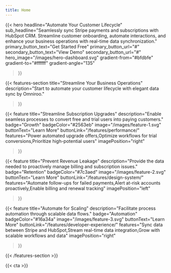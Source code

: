 ```yaml
---
title: Home
---
```


{{< hero 
    headline="Automate Your Customer Lifecycle"
    sub_headline="Seamlessly sync Stripe payments and subscriptions with HubSpot CRM. Streamline customer onboarding, automate interactions, and enhance your business operations with real-time data synchronization."
    primary_button_text="Get Started Free"
    primary_button_url="#"
    secondary_button_text="View Demo"
    secondary_button_url="#"
    hero_image="/images/hero-dashboard.svg"
    gradient-from="#bfdbfe"
    gradient-to="#ffffff"
    gradient-angle="135"
>}}

{{< features-section 
    title="Streamline Your Business Operations"
    description="Start to automate your customer lifecycle with elegant data sync by Omniroo."
>}}

{{< feature
    title="Streamline Subscription Upgrades"
    description="Enable seamless processes to convert free and trial users into paying customers."
    badge="Growth"
    badgeColor="#2563eb"
    image="/images/feature-1.svg"
    buttonText="Learn More"
    buttonLink="/features/performance/"
    features="Power automated upgrade offers,Optimize workflows for trial conversions,Prioritize high-potential users"
    imagePosition="right"
>}}

{{< feature
    title="Prevent Revenue Leakage"
    description="Provide the data needed to proactively manage billing and subscription issues."
    badge="Retention"
    badgeColor="#7c3aed"
    image="/images/feature-2.svg"
    buttonText="Learn More"
    buttonLink="/features/design-system/"
    features="Automate follow-ups for failed payments,Alert at-risk accounts proactively,Enable billing and renewal tracking"
    imagePosition="left"
>}}

{{< feature
    title="Automate for Scaling"
    description="Facilitate process automation through scalable data flows."
    badge="Automation"
    badgeColor="#16a34a"
    image="/images/feature-3.svg"
    buttonText="Learn More"
    buttonLink="/features/developer-experience/"
    features="Sync data between Stripe and HubSpot,Stream real-time data integration,Grow with scalable workflows and data"
    imagePosition="right"
>}}

{{< /features-section >}}

{{< cta >}}
